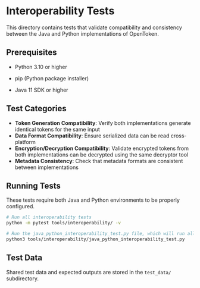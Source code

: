 # Interoperability Tests

This directory contains tests that validate compatibility and consistency between the Java and Python implementations of OpenToken.

## Prerequisites

- Python 3.10 or higher
- pip (Python package installer)

- Java 11 SDK or higher

## Test Categories

- **Token Generation Compatibility**: Verify both implementations generate identical tokens for the same input
- **Data Format Compatibility**: Ensure serialized data can be read cross-platform
- **Encryption/Decryption Compatibility**: Validate encrypted tokens from both implementations can be decrypted using the same decryptor tool
- **Metadata Consistency**: Check that metadata formats are consistent between implementations

## Running Tests

These tests require both Java and Python environments to be properly configured.

```bash
# Run all interoperability tests
python -m pytest tools/interoperability/ -v

# Run the java_python_interoperability_test.py file, which will run all tests
python3 tools/interoperability/java_python_interoperability_test.py
```

## Test Data

Shared test data and expected outputs are stored in the `test_data/` subdirectory.
